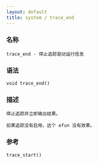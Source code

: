 ```yaml
---
layout: default
title: system / trace_end
---
```


### 名称

    trace_end - 停止追踪驱动运行信息

### 语法

    void trace_end()

### 描述

    停止追踪并立即输出结果。

    如果追踪没有启用，这个 efun 没有效果。

### 参考

    trace_start()
